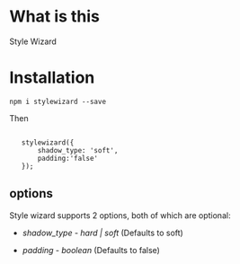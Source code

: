 # What is this

Style Wizard

# Installation

`npm i stylewizard --save`

Then

```import {stylewizard} from 'stylewizard;

   stylewizard({
       shadow_type: 'soft',
       padding:'false'
   });
```

## options

Style wizard supports 2 options, both of which are optional:

- _shadow_type_ - _hard | soft_ (Defaults to soft)

- _padding_ - _boolean_ (Defaults to false)
